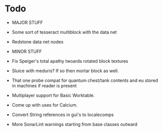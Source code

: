 # Todo
- MAJOR STUFF
- Some sort of tesseract multiblock with the data net
- Redstone data net nodes

- MINOR STUFF
- Fix Speiger's total apathy twoards rotated block textures
- Sluice with meduris? If so then mortar block as well.
- That one probe compat for quantum chest/tank contents and eu stored in machines if reader is present
- Multiplayer support for Basic Worktable.
- Come up with uses for Calcium.
- Convert String references in gui's to localecomps
- More SonarLint warnings starting from base classes outward